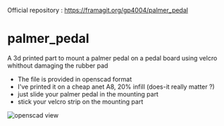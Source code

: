 
Official repository : https://framagit.org/gp4004/palmer_pedal


# palmer_pedal
A 3d printed part to mount a palmer pedal on a pedal board using velcro whithout damaging the rubber pad

* The file is provided in openscad format
* I've printed it on a cheap anet A8, 20% infill (does-it really matter ?)
* just slide your palmer pedal in the mounting part
* stick your velcro strip on the mounting part

![openscad view](https://framapic.org/mHAjryD8Gqlz/QqxTPvPssGsQ.png)
